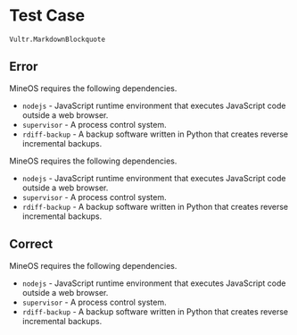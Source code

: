 # Test Case

    Vultr.MarkdownBlockquote

## Error

MineOS requires the following dependencies.

* ``nodejs`` - JavaScript runtime environment that executes JavaScript code outside a web browser.
* ``supervisor`` - A process control system.
* ``rdiff-backup`` - A backup software written in Python that creates reverse incremental backups.

MineOS requires the following dependencies.

* ```nodejs``` - JavaScript runtime environment that executes JavaScript code outside a web browser.
* ```supervisor``` - A process control system.
* ```rdiff-backup``` - A backup software written in Python that creates reverse incremental backups.

## Correct

MineOS requires the following dependencies.

* `nodejs` - JavaScript runtime environment that executes JavaScript code outside a web browser.
* `supervisor` - A process control system.
* `rdiff-backup` - A backup software written in Python that creates reverse incremental backups.
